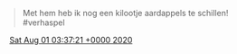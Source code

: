 > Met hem heb ik nog een kilootje aardappels te schillen\!  
> \#verhaspel

<img src="../../media/tweet.ico" width="12" /> [Sat Aug 01 03:37:21 +0000 2020](https://twitter.com/DromerDenker/status/1289404827756158977)